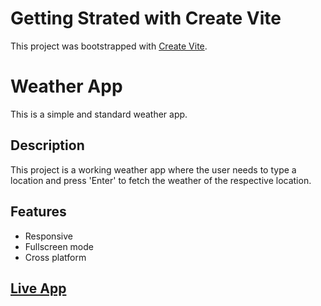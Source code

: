 # Getting Strated with Create Vite 


 This project was bootstrapped with [Create Vite](https://vitejs.dev/guide/).
# Weather App
This is a simple and standard weather app.


## Description
This project is a working weather app where the user needs to type a location and press 'Enter' to fetch the weather of the respective location.


## Features

- Responsive
- Fullscreen mode
- Cross platform

## [Live App](https://646efd0c423fed0487f7f03f--idyllic-entremet-d20fcd.netlify.app/)
